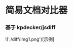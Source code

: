 <!--
 * @Description: 
 * @Author: jinxiaojian
 * @Email: jinxiaojian@youxin.com
 * @Date: 2019-08-14 11:36:40
 * @LastEditTime: 2019-08-14 12:04:53
 * @LastEditors: 靳肖健
 -->
# 简易文档对比器
### 基于 kpdecker/jsdiff
!('./diff/img1.png')[示例]